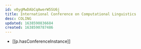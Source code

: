 ```yaml
---
id: v0ygMwDAbCqAwerW5SU6j
title: International Conference on Computational Linguistics
desc: COLING
updated: 1638590836684
created: 1638590787486
---
```



- [[p.hasConferenceInstance]]
